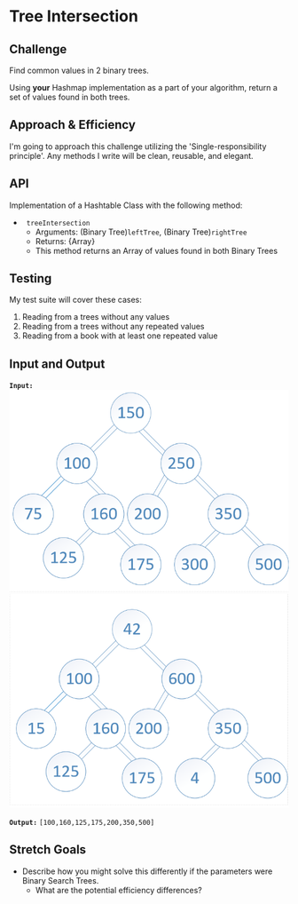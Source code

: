 # Tree Intersection

## Challenge

Find common values in 2 binary trees.

Using **your** Hashmap implementation as a part of your algorithm, return a set of values found in both trees.

## Approach & Efficiency

I'm going to approach this challenge utilizing the 'Single-responsibility principle'. Any methods I write will be clean, reusable, and elegant.

## API

Implementation of a Hashtable Class with the following method:

- ` treeIntersection`
  - Arguments: (Binary Tree)`leftTree`, (Binary Tree)`rightTree`
  - Returns: {Array}
  - This method returns an Array of values found in both Binary Trees

## Testing

My test suite will cover these cases:

1. Reading from a trees without any values
2. Reading from a trees without any repeated values
3. Reading from a book with at least one repeated value

## Input and Output

**`Input:`**
![Input Tree 1](./images/BT1.png "Input Tree 1")
![Input Tree 2](./images/BT2.png "Input Tree 2")

**`Output:`**
`[100,160,125,175,200,350,500]`

## Stretch Goals

- Describe how you might solve this differently if the parameters were Binary Search Trees.
  - What are the potential efficiency differences?
